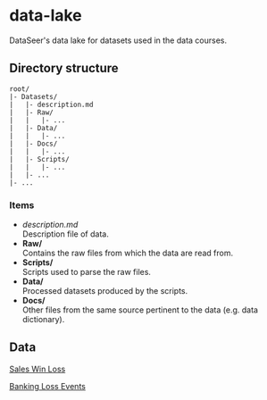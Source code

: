 # data-lake
DataSeer's data lake for datasets used in the data courses.

## Directory structure

```
root/
|- Datasets/
|	|- description.md
|	|- Raw/
|	|	|- ...
|	|- Data/
|	|	|- ...
|	|- Docs/
|	|	|- ...
|	|- Scripts/
|	|	|- ...
|	|- ...
|- ...
```	
### Items

* *description.md*<br/>
	Description file of data.
* **Raw/**<br/>
	Contains the raw files from which the data are read from.
* **Scripts/**<br/>
	Scripts used to parse the raw files.
* **Data/**<br/>
	Processed datasets produced by the scripts.
* **Docs/**<br/>
	Other files from the same source pertinent to the data (e.g. data dictionary).

## Data

[Sales Win Loss](IBM%20Watson_Sales%20Win%20Loss/description.md)

[Banking Loss Events](IBM%20Watson_Banking%20Loss%20Events/description.md)